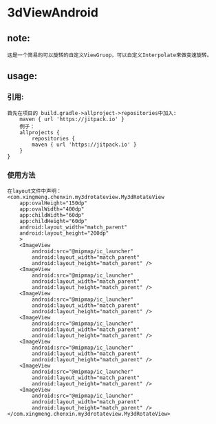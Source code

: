 # 3dViewAndroid
## note: 
    这是一个简易的可以旋转的自定义ViewGruop，可以自定义Interpolate来做变速旋转。

## usage:
### 引用:
    首先在项目的 build.gradle->allproject->repositories中加入:
        maven { url 'https://jitpack.io' }
        例子：
        allprojects {
            repositories {
            maven { url 'https://jitpack.io' }
        }
    }
### 使用方法
    在layout文件中声明：
    <com.xingmeng.chenxin.my3drotateview.My3dRotateView
        app:ovalHeight="150dp"
        app:ovalWidth="400dp"
        app:childWidth="60dp"
        app:childHeight="60dp"
        android:layout_width="match_parent"
        android:layout_height="200dp"
        >
        <ImageView
            android:src="@mipmap/ic_launcher"
            android:layout_width="match_parent"
            android:layout_height="match_parent" />
        <ImageView
            android:src="@mipmap/ic_launcher"
            android:layout_width="match_parent"
            android:layout_height="match_parent" />
        <ImageView
            android:src="@mipmap/ic_launcher"
            android:layout_width="match_parent"
            android:layout_height="match_parent" />
        <ImageView
            android:src="@mipmap/ic_launcher"
            android:layout_width="match_parent"
            android:layout_height="match_parent" />
        <ImageView
            android:src="@mipmap/ic_launcher"
            android:layout_width="match_parent"
            android:layout_height="match_parent" />
        <ImageView
            android:src="@mipmap/ic_launcher"
            android:layout_width="match_parent"
            android:layout_height="match_parent" />
        <ImageView
            android:src="@mipmap/ic_launcher"
            android:layout_width="match_parent"
            android:layout_height="match_parent" />
    </com.xingmeng.chenxin.my3drotateview.My3dRotateView>
    
